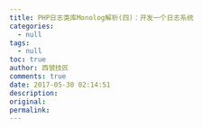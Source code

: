 ```yaml
---
title: PHP日志类库Monolog解析(四)：开发一个日志系统
categories:
  - null
tags:
  - null
toc: true
author: 西虢技匠
comments: true
date: 2017-05-30 02:14:51
description:
original:
permalink:
---
```


<!-- more -->
